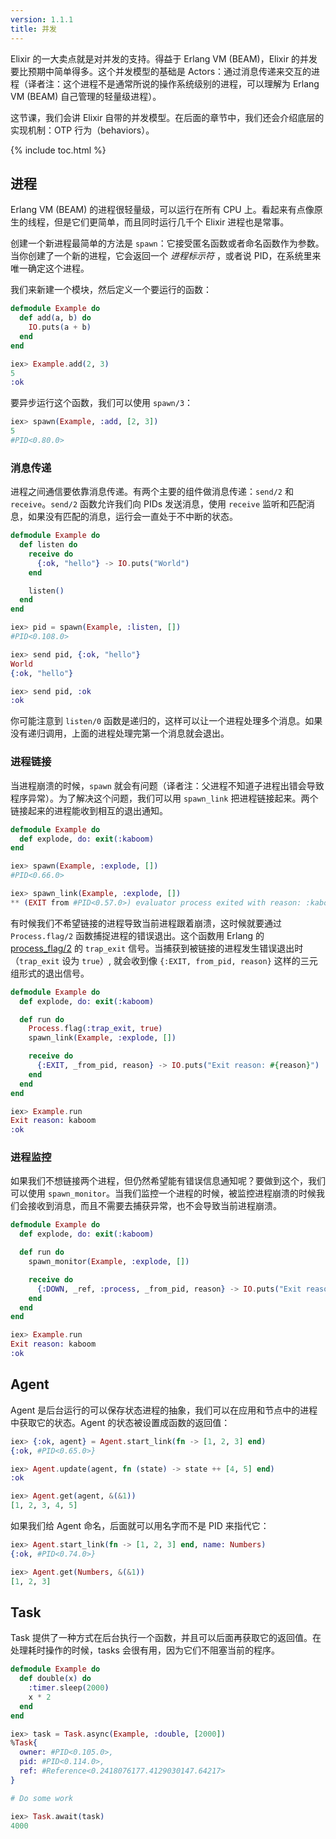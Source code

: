 ```yaml
---
version: 1.1.1
title: 并发
---
```


Elixir 的一大卖点就是对并发的支持。得益于 Erlang VM (BEAM)，Elixir 的并发要比预期中简单得多。这个并发模型的基础是 Actors：通过消息传递来交互的进程（译者注：这个进程不是通常所说的操作系统级别的进程，可以理解为 Erlang VM (BEAM) 自己管理的轻量级进程）。

这节课，我们会讲 Elixir 自带的并发模型。在后面的章节中，我们还会介绍底层的实现机制：OTP 行为（behaviors）。

{% include toc.html %}

## 进程

Erlang VM (BEAM) 的进程很轻量级，可以运行在所有 CPU 上。看起来有点像原生的线程，但是它们更简单，而且同时运行几千个 Elixir 进程也是常事。

创建一个新进程最简单的方法是 `spawn`：它接受匿名函数或者命名函数作为参数。当你创建了一个新的进程，它会返回一个 _进程标示符_ ，或者说 PID，在系统里来唯一确定这个进程。

我们来新建一个模块，然后定义一个要运行的函数：

```elixir
defmodule Example do
  def add(a, b) do
    IO.puts(a + b)
  end
end

iex> Example.add(2, 3)
5
:ok
```

要异步运行这个函数，我们可以使用 `spawn/3`：

```elixir
iex> spawn(Example, :add, [2, 3])
5
#PID<0.80.0>
```

### 消息传递

进程之间通信要依靠消息传递。有两个主要的组件做消息传递：`send/2` 和 `receive`。`send/2` 函数允许我们向 PIDs 发送消息，使用 `receive` 监听和匹配消息，如果没有匹配的消息，运行会一直处于不中断的状态。

```elixir
defmodule Example do
  def listen do
    receive do
      {:ok, "hello"} -> IO.puts("World")
    end

    listen()
  end
end

iex> pid = spawn(Example, :listen, [])
#PID<0.108.0>

iex> send pid, {:ok, "hello"}
World
{:ok, "hello"}

iex> send pid, :ok
:ok
```

你可能注意到 `listen/0` 函数是递归的，这样可以让一个进程处理多个消息。如果没有递归调用，上面的进程处理完第一个消息就会退出。

### 进程链接

当进程崩溃的时候，`spawn` 就会有问题（译者注：父进程不知道子进程出错会导致程序异常）。为了解决这个问题，我们可以用 `spawn_link` 把进程链接起来。两个链接起来的进程能收到相互的退出通知。

```elixir
defmodule Example do
  def explode, do: exit(:kaboom)
end

iex> spawn(Example, :explode, [])
#PID<0.66.0>

iex> spawn_link(Example, :explode, [])
** (EXIT from #PID<0.57.0>) evaluator process exited with reason: :kaboom
```

有时候我们不希望链接的进程导致当前进程跟着崩溃，这时候就要通过 `Process.flag/2` 函数捕捉进程的错误退出。这个函数用 Erlang 的 [process_flag/2](http://erlang.org/doc/man/erlang.html#process_flag-2) 的 `trap_exit` 信号。当捕获到被链接的进程发生错误退出时（`trap_exit` 设为 `true`）, 就会收到像 `{:EXIT, from_pid, reason}` 这样的三元组形式的退出信号。

```elixir
defmodule Example do
  def explode, do: exit(:kaboom)

  def run do
    Process.flag(:trap_exit, true)
    spawn_link(Example, :explode, [])

    receive do
      {:EXIT, _from_pid, reason} -> IO.puts("Exit reason: #{reason}")
    end
  end
end

iex> Example.run
Exit reason: kaboom
:ok
```

### 进程监控

如果我们不想链接两个进程，但仍然希望能有错误信息通知呢？要做到这个，我们可以使用 `spawn_monitor`。当我们监控一个进程的时候，被监控进程崩溃的时候我们会接收到消息，而且不需要去捕获异常，也不会导致当前进程崩溃。

```elixir
defmodule Example do
  def explode, do: exit(:kaboom)

  def run do
    spawn_monitor(Example, :explode, [])

    receive do
      {:DOWN, _ref, :process, _from_pid, reason} -> IO.puts("Exit reason: #{reason}")
    end
  end
end

iex> Example.run
Exit reason: kaboom
:ok
```

## Agent

Agent 是后台运行的可以保存状态进程的抽象，我们可以在应用和节点中的进程中获取它的状态。Agent 的状态被设置成函数的返回值：

```elixir
iex> {:ok, agent} = Agent.start_link(fn -> [1, 2, 3] end)
{:ok, #PID<0.65.0>}

iex> Agent.update(agent, fn (state) -> state ++ [4, 5] end)
:ok

iex> Agent.get(agent, &(&1))
[1, 2, 3, 4, 5]
```

如果我们给 Agent 命名，后面就可以用名字而不是 PID 来指代它：

```elixir
iex> Agent.start_link(fn -> [1, 2, 3] end, name: Numbers)
{:ok, #PID<0.74.0>}

iex> Agent.get(Numbers, &(&1))
[1, 2, 3]
```

## Task

Task 提供了一种方式在后台执行一个函数，并且可以后面再获取它的返回值。在处理耗时操作的时候，tasks 会很有用，因为它们不阻塞当前的程序。

```elixir
defmodule Example do
  def double(x) do
    :timer.sleep(2000)
    x * 2
  end
end

iex> task = Task.async(Example, :double, [2000])
%Task{
  owner: #PID<0.105.0>,
  pid: #PID<0.114.0>,
  ref: #Reference<0.2418076177.4129030147.64217>
}

# Do some work

iex> Task.await(task)
4000
```
